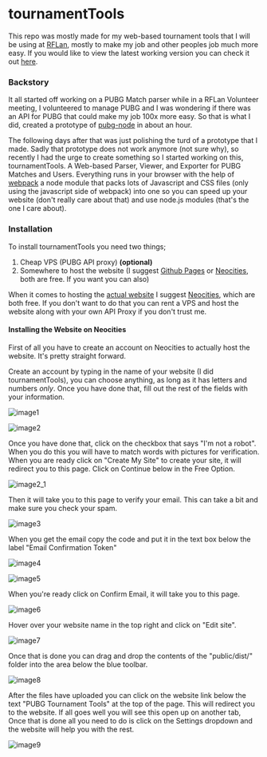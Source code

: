 # tournamentTools

This repo was mostly made for my web-based tournament tools that I will be using at [RFLan](https://rflan.org), mostly to make my job and other peoples job much more easy. If you would like to view the latest working version you can check it out [here](https://jylescoad-ward.github.io/tournamentTools/demo/).

### Backstory

It all started off working on a PUBG Match parser while in a RFLan Volunteer meeting, I volunteered to manage PUBG and I was wondering if there was an API for PUBG that could make my job 100x more easy. So that is what I did, created a prototype of [pubg-node](https://github.com/jylescoad-ward/pubg-api) in about an hour. 

The following days after that was just polishing the turd of a prototype that I made. Sadly that prototype does not work anymore (not sure why), so recently I had the urge to create something so I started working on this, tournamentTools. A Web-based Parser, Viewer, and Exporter for PUBG Matches and Users. Everything runs in your browser with the help of [webpack](https://github.com/webpack/webpack) a node module that packs lots of Javascript and CSS files (only using the javascript side of webpack) into one so you can speed up your website (don't really care about that) and use node.js modules (that's the one I care about).


### Installation

To install tournamentTools you need two things;
1. Cheap VPS (PUBG API proxy) **(optional)**
2. Somewhere to host the website (I suggest [Github Pages](https://pages.github.com/) or [Neocities](https://neocities.org), both are free. If you want you can also)

When it comes to hosting the [actual website](./public/dist/) I suggest [Neocities](https://neocities.org), which are both free.
If you don't want to do that you can rent a VPS and host the website along with your own API Proxy if you don't trust me.

#### Installing the Website on Neocities
First of all you have to create an account on Neocities to actually host the website. It's pretty straight forward.


Create an account by typing in the name of your website (I did tournamentTools), you can choose anything, as long as it has letters and numbers *only*. Once you have done that, fill out the rest of the fields with your information.

![image1](http://cdn.jyles.club/github/tournamentTools/g_1.png)

![image2](http://cdn.jyles.club/github/tournamentTools/g_2.png)


Once you have done that, click on the checkbox that says "I'm not a robot". When you do this you will have to match words with pictures for verification.
When you are ready click on "Create My Site" to create your site, it will redirect you to this page. Click on Continue below in the Free Option.

![image2_1](http://cdn.jyles.club/github/tournamentTools/g_2_1.png)

Then it will take you to this page to verify your email. This can take a bit and make sure you check your spam.

![image3](http://cdn.jyles.club/github/tournamentTools/g_3.png)

When you get the email copy the code and put it in the text box below the label "Email Confirmation Token"

![image4](http://cdn.jyles.club/github/tournamentTools/g_4.png)

![image5](http://cdn.jyles.club/github/tournamentTools/g_5.png)


When you're ready click on Confirm Email, it will take you to this page.

![image6](http://cdn.jyles.club/github/tournamentTools/g_6.png)


Hover over your website name in the top right and click on "Edit site".

![image7](http://cdn.jyles.club/github/tournamentTools/g_7.png)


Once that is done you can drag and drop the contents of the "public/dist/" folder into the area below the blue toolbar.

![image8](http://cdn.jyles.club/github/tournamentTools/g_8.png)


After the files have uploaded you can click on the website link below the text "PUBG Tournament Tools" at the top of the page. This will redirect you to the website.
If all goes well you will see this open up on another tab, Once that is done all you need to do is click on the Settings dropdown and the website will help you with the rest.

![image9](http://cdn.jyles.club/github/tournamentTools/g_9.png)

